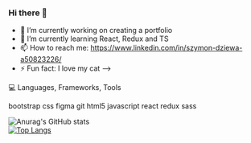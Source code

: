 ### Hi there 👋

- 🔭 I’m currently working on creating a portfolio
- 🌱 I’m currently learning React, Redux and TS
- 📫 How to reach me: https://www.linkedin.com/in/szymon-dziewa-a50823226/
- ⚡ Fun fact: I love my cat 
-->


💻 Languages, Frameworks, Tools

bootstrap css figma git html5 javascript react redux sass 

![Anurag's GitHub stats](https://github-readme-stats.vercel.app/api?username=Szymofcion&show_icons=true&theme=dracula) <br/>
[![Top Langs](https://github-readme-stats.vercel.app/api/top-langs/?username=Szymofcion&layout=compact)](https://github.com/anuraghazra/github-readme-stats)
